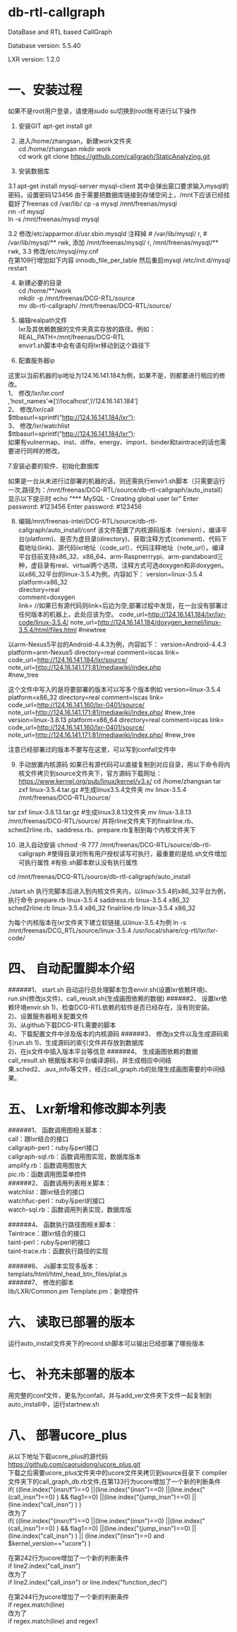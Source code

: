 db-rtl-callgraph
================

DataBase and RTL based CallGraph

Database version: 5.5.40

LXR version: 1.2.0

一、安装过程
================
如果不是root用户登录，请使用sudo su切换到root账号进行以下操作

1. 安装GIT
apt-get install git

2. 进入/home/zhangsan，新建work文件夹  
cd /home/zhangsan 
mkdir work  
cd work 
git clone https://github.com/callgraph/StaticAnalyzing.git  

3. 安装数据库

3.1
apt-get install mysql-server mysql-client
其中会弹出窗口要求输入mysql的密码，设置密码123456
由于需要把数据库链接到存储空间上，/mnt下应该已经挂载好了freenas
cd /var/lib/ 
cp -a mysql /mnt/freenas/mysql  
rm -rf mysql  
ln -s /mnt/freenas/mysql mysql  

3.2
修改/etc/apparmor.d/usr.sbin.mysqld 
注释掉
	#  /var/lib/mysql/ r,
	#  /var/lib/mysql/** rwk,
添加
	/mnt/freenas/mysql/ r,
	/mnt/freenas/mysql/** rwk,
3.3	
修改/etc/mysql/my.cnf  
	在第109行增加如下内容
	innodb_file_per_table 
然后重启mysql
/etc/init.d/mysql restart

4. 新建必要的目录  
cd /home/**/work  
mkdir -p  /mnt/freenas/DCG-RTL/source  
mv db-rtl-callgraph/ /mnt/freenas/DCG-RTL/source/

5. 编辑realpath文件  
lxr及其依赖数据的文件夹真实存放的路径。例如：  
REAL_PATH=/mnt/freenas/DCG-RTL  
envir1.sh脚本中会有语句将lxr移动到这个路径下

6. 配置服务器ip

这里以当前机器的ip地址为124.16.141.184为例，如果不是，则都要进行相应的修改。  
1、	修改/lxr/lxr.conf  
    ,’host_names’=>[‘//localhost’,’//124.16.141.184’]  
2、	修改/lxr/call  
    $ttbasurl=sprintf(“http://124.16.141.184/lxr”);  
3、	修改/lxr/watchlist  
    $ttbasurl=sprintf(“http://124.16.141.184/lxr”);  
如果有vulnermap、inst、diffe、energy、import、binder和taintrace的话也需要进行同样的修改。  

7.安装必要的软件、初始化数据库

如果是一台从未进行过部署的机器的话，则还需执行envir1.sh脚本（只需要运行一次,路径为：/mnt/freenas/DCG-RTL/source/db-rtl-callgraph/auto_install）
显示以下提示时
echo "*** MySQL - Creating global user lxr"
Enter password:   #123456
Enter password:   #123456


8. 编辑/mnt/freenas-intel/DCG-RTL/source/db-rtl-callgraph/auto_install/conf
该文件配置了内核源码版本（version），编译平台(platform)、是否为虚目录(directory)、获取注释方式(comment)、代码下载地址(link)、源代码lxr地址（code_url）、代码注释地址（note_url）。编译平台目前支持x86_32、x86_64、arm-Raspnerrrypi、arm-pandaboard三种，虚目录有real、virtual两个选项、注释方式可选doxygen和非doxygen。
以x86_32平台的linux-3.5.4为例，内容如下：
version=linux-3.5.4  
platform=x86_32  
directory=real  
comment=doxygen  
link=                 //如果已有源代码则link=后边为空;部署过程中发现，在一台没有部署过任何版本的机器上，此处应该为空。
code_url=http://124.16.141.184/lxr/lxr-code/linux-3.5.4/
note_url=http://124.16.141.184/doxygen_kernel/linux-3.5.4/html/files.html
#newtree

以arm-Nexus5平台的Android-4.4.3为例，内容如下：
version=Android-4.4.3
platform=arm-Nexus5
directory=real
comment=iscas
link=
code_url=http://124.16.141.184/lxr/source/
note_url=http://124.16.141.171:81/mediawiki/index.php  
#new_tree

这个文件中写入的是将要部署的版本可以写多个版本例如
version=linux-3.5.4
platform=x86_32
directory=real
comment=iscas
link=
code_url=http://124.16.141.160/lxr-0401/source/
note_url=http://124.16.141.171:81/mediawiki/index.php/
#new_tree
version=linux-3.8.13
platform=x86_64
directory=real
comment=iscas
link=
code_url=http://124.16.141.160/lxr-0401/source/
note_url=http://124.16.141.171:81/mediawiki/index.php/
#new_tree

注意已经部署过的版本不要写在这里，可以写到confall文件中

9. 手动放置内核源码
如果已有源代码可以直接复制到对应目录，用以下命令将内核文件拷贝到source文件夹下，官方源码下载网址：https://www.kernel.org/pub/linux/kernel/v3.x/
cd /home/zhangsan
tar zxf linux-3.5.4.tar.gz  #生成linux3.5.4文件夹
mv linux-3.5.4   /mnt/freenas/DCG-RTL/source/

tar zxf linux-3.8.13.tar.gz  #生成linux3.8.13文件夹
mv linux-3.8.13   /mnt/freenas/DCG-RTL/source/
并将rline文件夹下的finalrline.rb、sched2rline.rb、saddress.rb、prepare.rb复制到每个内核文件夹下

10. 进入自动安装
chmod -R 777 /mnt/freenas/DCG-RTL/source/db-rtl-callgraph #使得目录对所有用户授权读写可执行，最重要的是给.sh文件增加可执行属性
#有些.sh脚本默认没有执行属性

cd /mnt/freenas/DCG-RTL/source/db-rtl-callgraph/auto_install

./start.sh
执行完脚本后进入到内核文件夹内，以linux-3.5.4的x86_32平台为例，执行命令
prepare.rb linux-3.5.4
saddress.rb linux-3.5.4 x86_32
sched2rline.rb linux-3.5.4 x86_32
finalrline.rb linux-3.5.4 x86_32

为每个内核版本在lxr文件夹下建立软链接,以linux-3.5.4为例
ln -s /mnt/freenas/DCG_RTL/source/linux-3.5.4 /usr/local/share/cg-rtl/lxr/lxr-code/




四、	自动配置脚本介绍
========
######1、	start.sh
自动运行总处理脚本包含envir.sh(设置lxr依赖环境)、run.sh(修改js文件)、call_reuslt.sh(生成画图依赖的数据)
######2、	设置lxr依赖环境envir.sh
1)、检查DCG-RTL依赖的软件是否已经存在，没有则安装。  
2)、设置服务器相关配置文件  
3)、从github下载DCG-RTL需要的脚本  
4)、下载配置文件中涉及版本的内核源码
######3、	修改js文件以及生成源码索引run.sh
1)、生成源码的索引文件并存放到数据库  
2)、在js文件中插入版本平台等信息
######4、	生成画图依赖的数据call_result.sh
根据版本和平台编译源码，并生成相应中间结果.sched2、.aux_info等文件，经过call_graph.rb的处理生成画图需要的中间结果。

五、	Lxr新增和修改脚本列表
====
######1、	函数调用图相关脚本：  
call：跟lxr结合的接口  
callgraph-perl：ruby与perl接口  
callgraph-sql.rb：函数调用图实现，数据库版本  
amplify.rb：函数调用图放大  
pic.rb：函数调用图菜单控件  
######2、	函数调用列表相关脚本：  
watchlist：跟lxr结合的接口  
watchfuc-perl：ruby与perl的接口  
watch-sql.rb：函数调用列表实现，数据库版  

######4、	函数执行路径图相关脚本：  
Taintrace：跟lxr结合的接口  
taint-perl：ruby与perl的接口  
taint-trace.rb：函数执行路径的实现


######6、	Js脚本实现多版本：  
templats/html/html_head_btn_files/plat.js  
######7、	修改的脚本  
lib/LXR/Common.pm Template.pm：新增控件

六、	读取已部署的版本
====
运行auto_install文件夹下的record.sh脚本可以输出已经部署了哪些版本

七、	补充未部署的版本
====
用完整的conf文件，更名为confall，并与add_ver文件夹下文件一起复制到auto_install中，运行startnew.sh

八、	部署ucore_plus
====
从以下地址下载ucore_plus的源代码
https://github.com/caoruidong/ucore_plus.git  
下载之后需要ucore_plus文件夹中的ucore文件夹拷贝到source目录下
compiler文件夹下的call_graph_db.rb文件,在第133行为ucore增加了一个新的判断条件  
if( ((line.index("(insn/f")==0 ||(line.index("(insn")==0) ||(line.index("(call_insn")==0) ) && flag1==0) ||(line.index("(jump_insn")==0) ||(line.index("call_insn") ) )  
改为了  
if( ((line.index("(insn/f")==0 ||(line.index("(insn")==0) ||(line.index("(call_insn")==0) ) && flag1==0) ||(line.index("(jump_insn")==0) ||(line.index("call_insn") ) || (line.index("(insn")==0 and $kernel_version=="ucore") )  

在第242行为ucore增加了一个新的判断条件  
if line2.index("call_insn")  
改为了  
if line2.index("call_insn") or line.index("function_decl")  

在第244行为ucore增加了一个新的判断条件  
if regex.match(line)  
改为了  
if regex.match(line) and regex1
